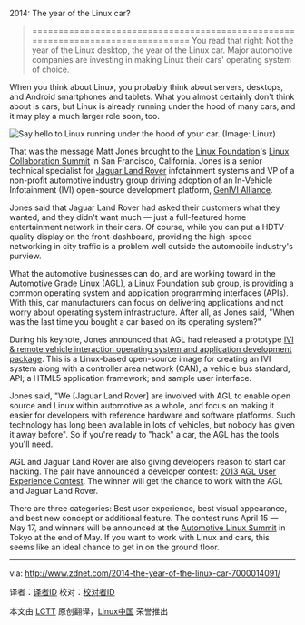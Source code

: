 2014: The year of the Linux car?
> ================================================================================
> You read that right: Not the year of the Linux desktop, the year of the Linux car. Major automotive companies are investing in making Linux their cars' operating system of choice.

When you think about Linux, you probably think about servers, desktops, and Android smartphones and tablets. What you almost certainly don't think about is cars, but Linux is already running under the hood of many cars, and it may play a much larger role soon, too.

![Say hello to Linux running under the hood of your car. (Image: Linux)](http://cdn-static.zdnet.com/i/r/story/70/00/014091/auto-linux-455x269.png)

That was the message Matt Jones brought to the [Linux Foundation][1]'s [Linux Collaboration Summit][2] in San Francisco, California. Jones is a senior technical specialist for [Jaguar Land Rover][3] infotainment systems and VP of a non-profit automotive industry group driving adoption of an In-Vehicle Infotainment (IVI) open-source development platform, [GenIVI Alliance][4].

Jones said that Jaguar Land Rover had asked their customers what they wanted, and they didn't want much — just a full-featured home entertainment network in their cars. Of course, while you can put a HDTV-quality display on the front-dashboard, providing the high-speed networking in city traffic is a problem well outside the automobile industry's purview.

What the automotive businesses can do, and are working toward in the [Automotive Grade Linux (AGL)][5], a Linux Foundation sub group, is providing a common operating system and application programming interfaces (APIs). With this, car manufacturers can focus on delivering applications and not worry about operating system infrastructure. After all, as Jones said, "When was the last time you bought a car based on its operating system?"

During his keynote, Jones announced that AGL had released a prototype [IVI & remote vehicle interaction operating system and application development package][6]. This is a Linux-based open-source image for creating an IVI system along with a controller area network (CAN), a vehicle bus standard, API; a HTML5 application framework; and sample user interface.

Jones said, "We [Jaguar Land Rover] are involved with AGL to enable open source and Linux within automotive as a whole, and focus on making it easier for developers with reference hardware and software platforms. Such technology has long been available in lots of vehicles, but nobody has given it away before". So if you're ready to "hack" a car, the AGL has the tools you'll need.

AGL and Jaguar Land Rover are also giving developers reason to start car hacking. The pair have announced a developer contest: [2013 AGL User Experience Contest][7]. The winner will get the chance to work with the AGL and Jaguar Land Rover.

There are three categories: Best user experience, best visual appearance, and best new concept or additional feature. The contest runs April 15 — May 17, and winners will be announced at the [Automotive Linux Summit][8] in Tokyo at the end of May. If you want to work with Linux and cars, this seems like an ideal chance to get in on the ground floor.

--------------------------------------------------------------------------------

via: http://www.zdnet.com/2014-the-year-of-the-linux-car-7000014091/

译者：[译者ID](https://github.com/译者ID) 校对：[校对者ID](https://github.com/校对者ID)

本文由 [LCTT](https://github.com/LCTT/TranslateProject) 原创翻译，[Linux中国](http://linux.cn/) 荣誉推出

[1]:http://events.linuxfoundation.org/
[2]:http://events.linuxfoundation.org/events/collaboration-summit
[3]:http://www.jaguarlandrover.com/index.html
[4]:http://www.genivi.org/
[5]:http://automotive.linuxfoundation.org/
[6]:http://automotive.linuxfoundation.org/agl-demonstrator
[7]:http://automotive.linuxfoundation.org/2013-agl-user-experience-contest
[8]:http://events.linuxfoundation.org/events/automotive-linux-summit-spring